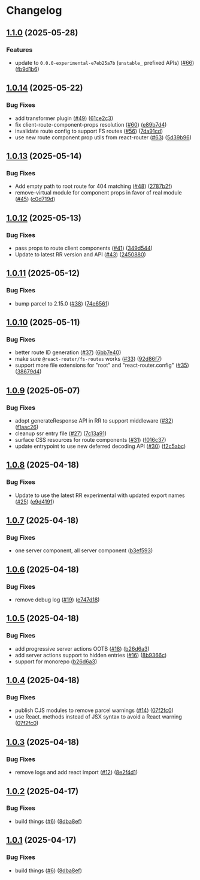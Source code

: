 # Changelog

## [1.1.0](https://github.com/jacob-ebey/parcel-plugin-react-router/compare/parcel-resolver-react-router-experimental-v1.0.14...parcel-resolver-react-router-experimental-v1.1.0) (2025-05-28)


### Features

* update to `0.0.0-experimental-e7eb25a7b` (`unstable_` prefixed APIs) ([#66](https://github.com/jacob-ebey/parcel-plugin-react-router/issues/66)) ([fb9d1b6](https://github.com/jacob-ebey/parcel-plugin-react-router/commit/fb9d1b6420cd837dc359e972b7f8ea19dee08807))

## [1.0.14](https://github.com/jacob-ebey/parcel-plugin-react-router/compare/parcel-resolver-react-router-experimental-v1.0.13...parcel-resolver-react-router-experimental-v1.0.14) (2025-05-22)


### Bug Fixes

* add transformer plugin ([#49](https://github.com/jacob-ebey/parcel-plugin-react-router/issues/49)) ([61ce2c3](https://github.com/jacob-ebey/parcel-plugin-react-router/commit/61ce2c321041e7d73c48c78f98bac63acea2b641))
* fix client-route-component-props resolution ([#60](https://github.com/jacob-ebey/parcel-plugin-react-router/issues/60)) ([e89b7d4](https://github.com/jacob-ebey/parcel-plugin-react-router/commit/e89b7d4a8a986ce25149f0022e455d1d3484a9ac))
* invalidate route config to support FS routes ([#56](https://github.com/jacob-ebey/parcel-plugin-react-router/issues/56)) ([7da91cd](https://github.com/jacob-ebey/parcel-plugin-react-router/commit/7da91cd88acc510d24194a303bdefe42af2a4875))
* use new route component prop utils from react-router ([#63](https://github.com/jacob-ebey/parcel-plugin-react-router/issues/63)) ([5d39b96](https://github.com/jacob-ebey/parcel-plugin-react-router/commit/5d39b9621900715a64c3679e3f80bad659b1b6c2))

## [1.0.13](https://github.com/jacob-ebey/parcel-plugin-react-router/compare/parcel-resolver-react-router-experimental-v1.0.12...parcel-resolver-react-router-experimental-v1.0.13) (2025-05-14)


### Bug Fixes

* Add empty path to root route for 404 matching ([#48](https://github.com/jacob-ebey/parcel-plugin-react-router/issues/48)) ([2787b2f](https://github.com/jacob-ebey/parcel-plugin-react-router/commit/2787b2fc0a505263eca03fbde0167ef3b9eb2287))
* remove-virtual module for component props in favor of real module ([#45](https://github.com/jacob-ebey/parcel-plugin-react-router/issues/45)) ([c0d719d](https://github.com/jacob-ebey/parcel-plugin-react-router/commit/c0d719d30b00b7cf046371eb903246b8d03ce995))

## [1.0.12](https://github.com/jacob-ebey/parcel-plugin-react-router/compare/parcel-resolver-react-router-experimental-v1.0.11...parcel-resolver-react-router-experimental-v1.0.12) (2025-05-13)


### Bug Fixes

* pass props to route client components ([#41](https://github.com/jacob-ebey/parcel-plugin-react-router/issues/41)) ([349d544](https://github.com/jacob-ebey/parcel-plugin-react-router/commit/349d544133cb1f12d542a0e38b00b7094ee26366))
* Update to latest RR version and API ([#43](https://github.com/jacob-ebey/parcel-plugin-react-router/issues/43)) ([2450880](https://github.com/jacob-ebey/parcel-plugin-react-router/commit/2450880721922a7330c267fed5f7ee2ce85d0446))

## [1.0.11](https://github.com/jacob-ebey/parcel-plugin-react-router/compare/parcel-resolver-react-router-experimental-v1.0.10...parcel-resolver-react-router-experimental-v1.0.11) (2025-05-12)


### Bug Fixes

* bump parcel to 2.15.0 ([#38](https://github.com/jacob-ebey/parcel-plugin-react-router/issues/38)) ([74e6561](https://github.com/jacob-ebey/parcel-plugin-react-router/commit/74e6561c87bac1bdbc314f32c80cbba0207cda09))

## [1.0.10](https://github.com/jacob-ebey/parcel-plugin-react-router/compare/parcel-resolver-react-router-experimental-v1.0.9...parcel-resolver-react-router-experimental-v1.0.10) (2025-05-11)


### Bug Fixes

* better route ID generation ([#37](https://github.com/jacob-ebey/parcel-plugin-react-router/issues/37)) ([6bb7e40](https://github.com/jacob-ebey/parcel-plugin-react-router/commit/6bb7e40311075c509800b3b73fe9560cf9811e0d))
* make sure `@react-router/fs-routes` works ([#33](https://github.com/jacob-ebey/parcel-plugin-react-router/issues/33)) ([92d86f7](https://github.com/jacob-ebey/parcel-plugin-react-router/commit/92d86f73ef31028560f6d5cc7463b672535aae52))
* support more file extensions for "root" and "react-router.config" ([#35](https://github.com/jacob-ebey/parcel-plugin-react-router/issues/35)) ([38679d4](https://github.com/jacob-ebey/parcel-plugin-react-router/commit/38679d40e76a97123db31d90068072acf34ff83a))

## [1.0.9](https://github.com/jacob-ebey/parcel-plugin-react-router/compare/parcel-resolver-react-router-experimental-v1.0.8...parcel-resolver-react-router-experimental-v1.0.9) (2025-05-07)


### Bug Fixes

* adopt generateResponse API in RR to support middleware ([#32](https://github.com/jacob-ebey/parcel-plugin-react-router/issues/32)) ([f1aac26](https://github.com/jacob-ebey/parcel-plugin-react-router/commit/f1aac26d0d540d9240e53af2ca5555dc2dabf2c5))
* cleanup ssr entry file ([#27](https://github.com/jacob-ebey/parcel-plugin-react-router/issues/27)) ([7c13a91](https://github.com/jacob-ebey/parcel-plugin-react-router/commit/7c13a911c80475a611993bbc340bb5330f1133db))
* surface CSS resources for route components ([#31](https://github.com/jacob-ebey/parcel-plugin-react-router/issues/31)) ([f016c37](https://github.com/jacob-ebey/parcel-plugin-react-router/commit/f016c37e89e76c9c89738dafc77cbf02d06ad9f0))
* update entrypoint to use new deferred decoding API ([#30](https://github.com/jacob-ebey/parcel-plugin-react-router/issues/30)) ([f2c5abc](https://github.com/jacob-ebey/parcel-plugin-react-router/commit/f2c5abc53ce3614345c5015876a5db3d0f5f19d2))

## [1.0.8](https://github.com/jacob-ebey/parcel-plugin-react-router/compare/parcel-resolver-react-router-experimental-v1.0.7...parcel-resolver-react-router-experimental-v1.0.8) (2025-04-18)


### Bug Fixes

* Update to use the latest RR experimental with updated export names ([#25](https://github.com/jacob-ebey/parcel-plugin-react-router/issues/25)) ([e9d4191](https://github.com/jacob-ebey/parcel-plugin-react-router/commit/e9d41915990fba2b067d5926e0d92b2f4adc5524))

## [1.0.7](https://github.com/jacob-ebey/parcel-plugin-react-router/compare/parcel-resolver-react-router-experimental-v1.0.6...parcel-resolver-react-router-experimental-v1.0.7) (2025-04-18)


### Bug Fixes

* one server component, all server component ([b3ef593](https://github.com/jacob-ebey/parcel-plugin-react-router/commit/b3ef593a5ab6a2ecb0d70b89ed552fdc59227859))

## [1.0.6](https://github.com/jacob-ebey/parcel-plugin-react-router/compare/parcel-resolver-react-router-experimental-v1.0.5...parcel-resolver-react-router-experimental-v1.0.6) (2025-04-18)


### Bug Fixes

* remove debug log ([#19](https://github.com/jacob-ebey/parcel-plugin-react-router/issues/19)) ([e747d18](https://github.com/jacob-ebey/parcel-plugin-react-router/commit/e747d1839597ddefcac996e0ad55ba3fe44f1281))

## [1.0.5](https://github.com/jacob-ebey/parcel-plugin-react-router/compare/parcel-resolver-react-router-experimental-v1.0.4...parcel-resolver-react-router-experimental-v1.0.5) (2025-04-18)


### Bug Fixes

* add progressive server actions OOTB ([#18](https://github.com/jacob-ebey/parcel-plugin-react-router/issues/18)) ([b26d6a3](https://github.com/jacob-ebey/parcel-plugin-react-router/commit/b26d6a3c78c3602521610fe054619fee056c3d48))
* add server actions support to hidden entries ([#16](https://github.com/jacob-ebey/parcel-plugin-react-router/issues/16)) ([8b9366c](https://github.com/jacob-ebey/parcel-plugin-react-router/commit/8b9366c754d722d22e68986822fc3e95e23f9b14))
* support for monorepo ([b26d6a3](https://github.com/jacob-ebey/parcel-plugin-react-router/commit/b26d6a3c78c3602521610fe054619fee056c3d48))

## [1.0.4](https://github.com/jacob-ebey/parcel-plugin-react-router/compare/parcel-resolver-react-router-experimental-v1.0.3...parcel-resolver-react-router-experimental-v1.0.4) (2025-04-18)


### Bug Fixes

* publish CJS modules to remove parcel warnings ([#14](https://github.com/jacob-ebey/parcel-plugin-react-router/issues/14)) ([07f2fc0](https://github.com/jacob-ebey/parcel-plugin-react-router/commit/07f2fc0062463cd50ca8b53f34d9e6bf89ddac1a))
* use React. methods instead of JSX syntax to avoid a React warning ([07f2fc0](https://github.com/jacob-ebey/parcel-plugin-react-router/commit/07f2fc0062463cd50ca8b53f34d9e6bf89ddac1a))

## [1.0.3](https://github.com/jacob-ebey/parcel-plugin-react-router/compare/parcel-resolver-react-router-experimental-v1.0.2...parcel-resolver-react-router-experimental-v1.0.3) (2025-04-18)


### Bug Fixes

* remove logs and add react import ([#12](https://github.com/jacob-ebey/parcel-plugin-react-router/issues/12)) ([8e2f4d1](https://github.com/jacob-ebey/parcel-plugin-react-router/commit/8e2f4d1cac8a7f8ec8b094ae39e52dd9c0351ae2))

## [1.0.2](https://github.com/jacob-ebey/parcel-plugin-react-router/compare/parcel-resolver-react-router-experimental-v1.0.1...parcel-resolver-react-router-experimental-v1.0.2) (2025-04-17)


### Bug Fixes

* build things ([#6](https://github.com/jacob-ebey/parcel-plugin-react-router/issues/6)) ([8dba8ef](https://github.com/jacob-ebey/parcel-plugin-react-router/commit/8dba8efcd4209f8e69fa763a82ecc0892cd0ea22))

## [1.0.1](https://github.com/jacob-ebey/parcel-plugin-react-router/compare/parcel-resolver-react-router-experimental-v1.0.0...parcel-resolver-react-router-experimental-v1.0.1) (2025-04-17)


### Bug Fixes

* build things ([#6](https://github.com/jacob-ebey/parcel-plugin-react-router/issues/6)) ([8dba8ef](https://github.com/jacob-ebey/parcel-plugin-react-router/commit/8dba8efcd4209f8e69fa763a82ecc0892cd0ea22))

